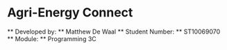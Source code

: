 # Agri-Energy Connect
** Developed by: ** Matthew De Waal
** Student Number: ** ST10069070
** Module: ** Programming 3C
